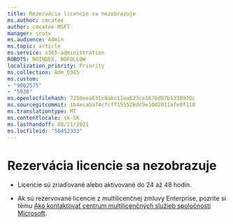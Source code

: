 ```yaml
---
title: Rezervácia licencie sa nezobrazuje
ms.author: cmcatee
author: cmcatee-MSFT
manager: scotv
ms.audience: Admin
ms.topic: article
ms.service: o365-administration
ROBOTS: NOINDEX, NOFOLLOW
localization_priority: Priority
ms.collection: Adm_O365
ms.custom:
- "9002575"
- "5030"
ms.openlocfilehash: 7250eea631c8abc11ea623ce1b7bd87b1338976c
ms.sourcegitcommit: 1b4ecaba74cfcff155528dc9e1002011afe0f110
ms.translationtype: MT
ms.contentlocale: sk-SK
ms.lasthandoff: 08/21/2021
ms.locfileid: "58452333"
---
```

# <a name="license-reservation-does-not-show"></a>Rezervácia licencie sa nezobrazuje

- Licencie sú zriaďované alebo aktivované do 24 až 48 hodín.

- Ak sú rezervované licencie z multilicenčnej zmluvy Enterprise, pozrite si tému [Ako kontaktovať centrum multilicenčných služieb spoločnosti Microsoft](https://support.microsoft.com/help/4471406/how-to-contact-the-microsoft-volume-licensing-service-center).
